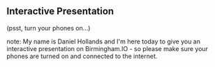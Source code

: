 ##  Interactive Presentation

(psst, turn your phones on...)

note:
    My name is Daniel Hollands and I'm here today to give you an interactive presentation on Birmingham.IO - so please make sure your phones are turned on and connected to the internet.